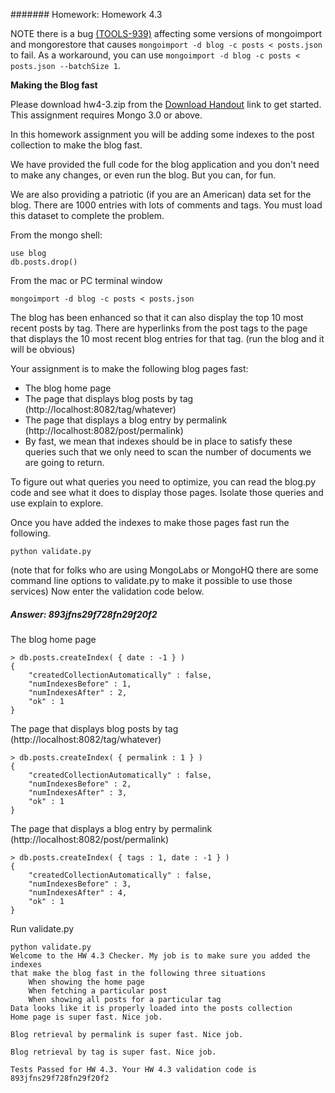 ####### Homework: Homework 4.3

NOTE there is a bug [(TOOLS-939)](https://jira.mongodb.org/browse/TOOLS-939?_ga=1.214964948.233411772.1455713353) affecting some versions of mongoimport and mongorestore that causes ``mongoimport -d blog -c posts < posts.json`` to fail. As a workaround, you can use ``mongoimport -d blog -c posts < posts.json --batchSize 1``.

**Making the Blog fast**

Please download hw4-3.zip from the [Download Handout](https://university.mongodb.com/static/MongoDB_2016_M101P_January/handouts/hw4-3.4b679bd3844f.zip) link to get started. This assignment requires Mongo 3.0 or above.

In this homework assignment you will be adding some indexes to the post collection to make the blog fast.

We have provided the full code for the blog application and you don't need to make any changes, or even run the blog. But you can, for fun.

We are also providing a patriotic (if you are an American) data set for the blog. There are 1000 entries with lots of comments and tags. You must load this dataset to complete the problem.

From the mongo shell:

```
use blog
db.posts.drop()
```

From the mac or PC terminal window

``
mongoimport -d blog -c posts < posts.json
``

The blog has been enhanced so that it can also display the top 10 most recent posts by tag. There are hyperlinks from the post tags to the page that displays the 10 most recent blog entries for that tag. (run the blog and it will be obvious)

Your assignment is to make the following blog pages fast:

* The blog home page
* The page that displays blog posts by tag (http://localhost:8082/tag/whatever)
* The page that displays a blog entry by permalink (http://localhost:8082/post/permalink)
* By fast, we mean that indexes should be in place to satisfy these queries such that we only need to scan the number of documents we are going to return.

To figure out what queries you need to optimize, you can read the blog.py code and see what it does to display those pages. Isolate those queries and use explain to explore.

Once you have added the indexes to make those pages fast run the following.

``
python validate.py
``

(note that for folks who are using MongoLabs or MongoHQ there are some command line options to validate.py to make it possible to use those services) Now enter the validation code below.

##### Answer: 893jfns29f728fn29f20f2

The blog home page

```
> db.posts.createIndex( { date : -1 } )
{
	"createdCollectionAutomatically" : false,
	"numIndexesBefore" : 1,
	"numIndexesAfter" : 2,
	"ok" : 1
}
```

The page that displays blog posts by tag (http://localhost:8082/tag/whatever)
```
> db.posts.createIndex( { permalink : 1 } )
{
	"createdCollectionAutomatically" : false,
	"numIndexesBefore" : 2,
	"numIndexesAfter" : 3,
	"ok" : 1
}
```

The page that displays a blog entry by permalink (http://localhost:8082/post/permalink)
```
> db.posts.createIndex( { tags : 1, date : -1 } )
{
	"createdCollectionAutomatically" : false,
	"numIndexesBefore" : 3,
	"numIndexesAfter" : 4,
	"ok" : 1
}
```

Run validate.py
```
python validate.py
Welcome to the HW 4.3 Checker. My job is to make sure you added the indexes
that make the blog fast in the following three situations
	When showing the home page
	When fetching a particular post
	When showing all posts for a particular tag
Data looks like it is properly loaded into the posts collection
Home page is super fast. Nice job.

Blog retrieval by permalink is super fast. Nice job.

Blog retrieval by tag is super fast. Nice job.

Tests Passed for HW 4.3. Your HW 4.3 validation code is 893jfns29f728fn29f20f2
```
